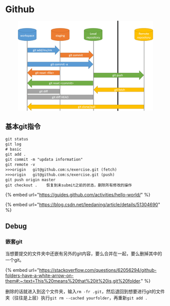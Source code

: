 # Github

<figure><img src="../../.gitbook/assets/image.png" alt=""><figcaption></figcaption></figure>

## 基本git指令

```
git status
git log
# basic
git add .
git commit -m "updata information"
git remote -v
>>>origin	git@github.com:s/exercise.git (fetch)
>>>origin	git@github.com:s/exercise.git (push)
git push origin master
git checkout .    恢复到未submit之前的状态，删除所有修改的操作
```

{% embed url="https://guides.github.com/activities/hello-world/" %}

{% embed url="https://blog.csdn.net/leedaning/article/details/51304690" %}

## Debug

### 嵌套git

当想要提交的文件夹中还嵌有另外的git内容，要么合并在一起，要么删掉其中的一个git。

{% embed url="https://stackoverflow.com/questions/62056294/github-folders-have-a-white-arrow-on-them#:~:text=This%20means%20that%20it%20is,git%20folder." %}

删除的话就进入到这个文件夹，输入`rm -fr .git`，然后退回到想要进行git的文件夹（往往是上层）执行`git rm --cached yourfolder`，再重新`git add .`
